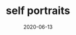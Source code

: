 ---
title: self portraits
album_key: 37TJ9c
date: 2020-06-13
game: new_horizons
layout: slideshow
category: residents
---